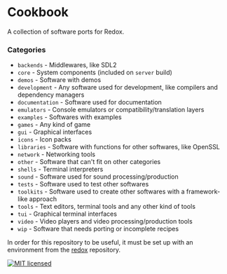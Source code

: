 # Cookbook

A collection of software ports for Redox.

### Categories

- `backends` - Middlewares, like SDL2
- `core` - System components (included on `server` build)
- `demos` - Software with demos
- `development` - Any software used for development, like compilers and dependency managers
- `documentation` - Software used for documentation
- `emulators` - Console emulators or compatibility/translation layers
- `examples` - Softwares with examples
- `games` - Any kind of game
- `gui` - Graphical interfaces
- `icons` - Icon packs
- `libraries` - Software with functions for other softwares, like OpenSSL
- `network` - Networking tools
- `other` - Software that can't fit on other categories
- `shells` - Terminal interpreters
- `sound` - Software used for sound processing/production
- `tests` - Software used to test other softwares
- `toolkits` - Software used to create other softwares with a framework-like approach
- `tools` - Text editors, terminal tools and any other kind of tools
- `tui` - Graphical terminal interfaces
- `video` - Video players and video processing/production tools
- `wip` - Software that needs porting or incomplete recipes

In order for this repository to be useful, it must be set up with an environment
from the [redox](https://gitlab.redox-os.org/redox-os/redox) repository.

[![MIT licensed](https://img.shields.io/badge/license-MIT-blue.svg)](./LICENSE)